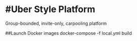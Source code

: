 #Uber Style Platform
=============

Group-bounded, invite-only, carpooling platform

##Launch Docker images
docker-compose -f local.yml build  
